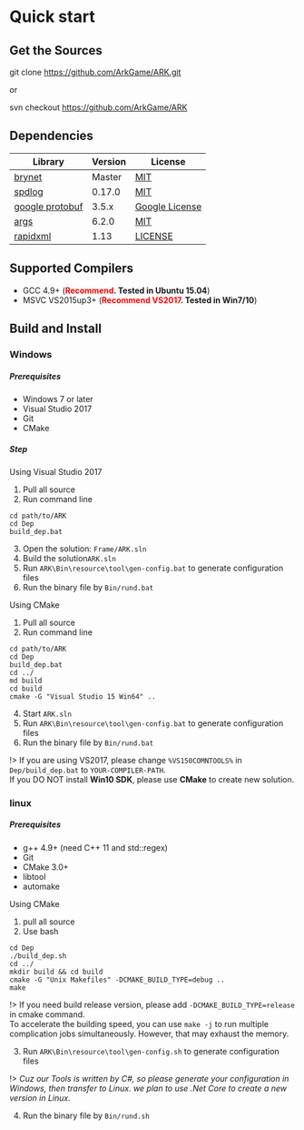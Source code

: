 # Quick start

## Get the Sources

git clone https://github.com/ArkGame/ARK.git

or

svn checkout https://github.com/ArkGame/ARK

## Dependencies

| Library | Version | License |
| - | - | - |
| [brynet](https://github.com/IronsDu/brynet) | Master | [MIT](https://github.com/IronsDu/brynet/blob/master/LICENSE) |
| [spdlog](https://github.com/gabime/spdlog)  | 0.17.0 | [MIT](https://github.com/gabime/spdlog/blob/v1.x/LICENSE) |
| [google protobuf](https://github.com/google/protobuf) | 3.5.x | [Google License](https://github.com/protocolbuffers/protobuf/blob/master/LICENSE) |
| [args](https://github.com/Taywee/args) | 6.2.0 | [MIT](https://github.com/Taywee/args/blob/master/LICENSE) |
| [rapidxml](http://rapidxml.sourceforge.net) | 1.13 | [LICENSE](http://rapidxml.sourceforge.net/license.txt) |

## Supported Compilers

- GCC 4.9+ (**<font color=red>Recommend</font>. Tested in Ubuntu 15.04**)
- MSVC VS2015up3+ (**<font color=red>Recommend VS2017</font>. Tested in Win7/10**)

## Build and Install

### Windows

##### Prerequisites

- Windows 7 or later
- Visual Studio 2017
- Git
- CMake

##### Step

Using Visual Studio 2017

1. Pull all source
2. Run command line 

```batch
cd path/to/ARK
cd Dep
build_dep.bat
```

3. Open the solution: `Frame/ARK.sln`
4. Build the solution`ARK.sln`
5. Run `ARK\Bin\resource\tool\gen-config.bat` to generate configuration files
6. Run the binary file by `Bin/rund.bat`

Using CMake

1. Pull all source
2. Run command line

```batch
cd path/to/ARK
cd Dep
build_dep.bat
cd ../
md build
cd build
cmake -G "Visual Studio 15 Win64" ..
```

4. Start `ARK.sln`
5. Run `ARK\Bin\resource\tool\gen-config.bat` to generate configuration files
6. Run the binary file by `Bin/rund.bat`

!> If you are using VS2017, please change `%VS150COMNTOOLS%` in `Dep/build_dep.bat` to `YOUR-COMPILER-PATH`.</br>
If you DO NOT install **Win10 SDK**, please use **CMake** to create new solution.

### linux

##### Prerequisites

- g++ 4.9+ (need C++ 11 and std::regex)
- Git
- CMake 3.0+
- libtool
- automake

Using CMake

1. pull all source
2. Use bash

```shell
cd Dep
./build_dep.sh
cd ../
mkdir build && cd build
cmake -G "Unix Makefiles" -DCMAKE_BUILD_TYPE=debug ..
make
```

!> If you need build release version, please add `-DCMAKE_BUILD_TYPE=release` in cmake command.</br>
To accelerate the building speed, you can use `make -j` to run multiple complication jobs simultaneously. However, that may exhaust the memory.

3. Run `ARK\Bin\resource\tool\gen-config.sh` to generate configuration files

!> *Cuz our Tools is written by C#, so please generate your configuration in Windows, then transfer to Linux. we plan to use .Net Core to create a new version in Linux.*

4. Run the binary file by `Bin/rund.sh`